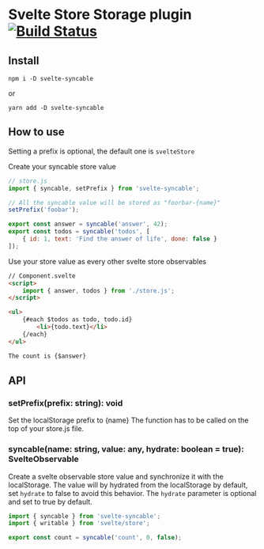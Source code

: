 # Svelte Store Storage plugin [![Build Status](https://travis-ci.com/chainlist/svelte-syncable.svg?branch=master)](https://travis-ci.com/chainlist/svelte-syncable)

## Install

`npm i -D svelte-syncable`

or

`yarn add -D svelte-syncable`

## How to use


Setting a prefix is optional, the default one is `svelteStore`

Create your syncable store value
```javascript
// store.js
import { syncable, setPrefix } from 'svelte-syncable';

// All the syncable value will be stored as "foorbar-{name}"
setPrefix('foobar');

export const answer = syncable('answer', 42);
export const todos = syncable('todos', [
    { id: 1, text: 'Find the answer of life', done: false }
]);
```

Use your store value as every other svelte store observables
```html
// Component.svelte
<script>
    import { answer, todos } from './store.js';
</script>

<ul>
    {#each $todos as todo, todo.id}
        <li>{todo.text}</li>
    {/each}
</ul>

The count is {$answer}
```

## API

### setPrefix(prefix: string): void

Set the localStorage prefix to {name}
The function has to be called on the top of your store.js file.

### syncable(name: string, value: any, hydrate: boolean = true): SvelteObservable

Create a svelte observable store value and synchronize it with the localStorage.
The value will by hydrated from the localStorage by default, set `hydrate` to false to avoid this behavior.
The `hydrate` parameter is optional and set to true by default.


```javascript
import { syncable } from 'svelte-syncable';
import { writable } from 'svelte/store';

export const count = syncable('count', 0, false);
```
